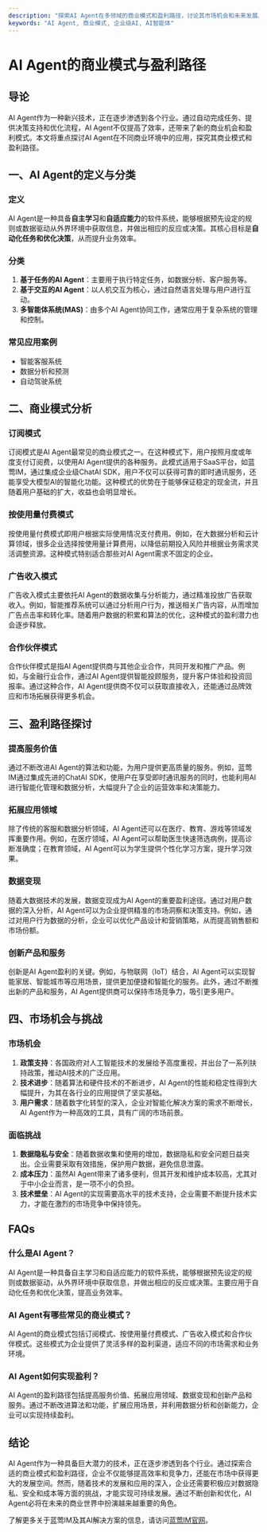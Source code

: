 ```yaml
---
description: "探索AI Agent在多领域的商业模式和盈利路径，讨论其市场机会和未来发展。"
keywords: "AI Agent, 商业模式, 企业级AI, AI智能体"
---
```

# AI Agent的商业模式与盈利路径

## 导论

AI Agent作为一种新兴技术，正在逐步渗透到各个行业。通过自动完成任务、提供决策支持和优化流程，AI Agent不仅提高了效率，还带来了新的商业机会和盈利模式。本文将重点探讨AI Agent在不同商业环境中的应用，探究其商业模式和盈利路径。

## 一、AI Agent的定义与分类

### 定义

AI Agent是一种具备**自主学习**和**自适应能力**的软件系统，能够根据预先设定的规则或数据驱动从外界环境中获取信息，并做出相应的反应或决策。其核心目标是**自动化任务和优化决策**，从而提升业务效率。

### 分类

1. **基于任务的AI Agent**：主要用于执行特定任务，如数据分析、客户服务等。
2. **基于交互的AI Agent**：以人机交互为核心，通过自然语言处理与用户进行互动。
3. **多智能体系统(MAS)**：由多个AI Agent协同工作，通常应用于复杂系统的管理和控制。

### 常见应用案例

- 智能客服系统
- 数据分析和预测
- 自动驾驶系统

## 二、商业模式分析

### 订阅模式

订阅模式是AI Agent最常见的商业模式之一。在这种模式下，用户按照月度或年度支付订阅费，以使用AI Agent提供的各种服务。此模式适用于SaaS平台，如蓝莺IM，通过集成企业级ChatAI SDK，用户不仅可以获得可靠的即时通讯服务，还能享受大模型AI的智能化功能。这种模式的优势在于能够保证稳定的现金流，并且随着用户基础的扩大，收益也会明显增长。

### 按使用量付费模式

按使用量付费模式即用户根据实际使用情况支付费用。例如，在大数据分析和云计算领域，很多企业选择按使用量计算费用，以降低前期投入风险并根据业务需求灵活调整资源。这种模式特别适合那些对AI Agent需求不固定的企业。

### 广告收入模式

广告收入模式主要依托AI Agent的数据收集与分析能力，通过精准投放广告获取收入。例如，智能推荐系统可以通过分析用户行为，推送相关广告内容，从而增加广告点击率和转化率。随着用户数据的积累和算法的优化，这种模式的盈利潜力也会逐步释放。

### 合作伙伴模式

合作伙伴模式是指AI Agent提供商与其他企业合作，共同开发和推广产品。例如，与金融行业合作，通过AI Agent提供智能投顾服务，提升客户体验和投资回报率。通过这种合作，AI Agent提供商不仅可以获取直接收入，还能通过品牌效应和市场拓展获得更多机会。

## 三、盈利路径探讨

### 提高服务价值

通过不断改进AI Agent的算法和功能，为用户提供更高质量的服务。例如，蓝莺IM通过集成先进的ChatAI SDK，使用户在享受即时通讯服务的同时，也能利用AI进行智能化管理和数据分析，大幅提升了企业的运营效率和决策能力。

### 拓展应用领域

除了传统的客服和数据分析领域，AI Agent还可以在医疗、教育、游戏等领域发挥重要作用。例如，在医疗领域，AI Agent可以帮助医生快速筛选病例，提高诊断准确度；在教育领域，AI Agent可以为学生提供个性化学习方案，提升学习效果。

### 数据变现

随着大数据技术的发展，数据变现成为AI Agent的重要盈利途径。通过对用户数据的深入分析，AI Agent可以为企业提供精准的市场洞察和决策支持。例如，通过对用户行为数据的分析，企业可以优化产品设计和营销策略，从而提高销售额和市场份额。

### 创新产品和服务

创新是AI Agent盈利的关键。例如，与物联网（IoT）结合，AI Agent可以实现智能家居、智能城市等应用场景，提供更加便捷和智能化的服务。此外，通过不断推出新的产品和服务，AI Agent提供商可以保持市场竞争力，吸引更多用户。

## 四、市场机会与挑战

### 市场机会

1. **政策支持**：各国政府对人工智能技术的发展给予高度重视，并出台了一系列扶持政策，推动AI技术的广泛应用。
2. **技术进步**：随着算法和硬件技术的不断进步，AI Agent的性能和稳定性得到大幅提升，为其在各行业的应用提供了坚实基础。
3. **用户需求**：随着数字化转型的深入，企业对智能化解决方案的需求不断增长，AI Agent作为一种高效的工具，具有广阔的市场前景。

### 面临挑战

1. **数据隐私与安全**：随着数据收集和使用的增加，数据隐私和安全问题日益突出。企业需要采取有效措施，保护用户数据，避免信息泄露。
2. **成本压力**：虽然AI Agent带来了诸多便利，但其开发和维护成本较高，尤其对于中小企业而言，是一项不小的负担。
3. **技术壁垒**：AI Agent的实现需要高水平的技术支持，企业需要不断提升技术实力，才能在激烈的市场竞争中保持领先。

## FAQs

### **什么是AI Agent？**

AI Agent是一种具备自主学习和自适应能力的软件系统，能够根据预先设定的规则或数据驱动，从外界环境中获取信息，并做出相应的反应或决策。主要应用于自动化任务和优化决策，提高业务效率。

### **AI Agent有哪些常见的商业模式？**

AI Agent的商业模式包括订阅模式、按使用量付费模式、广告收入模式和合作伙伴模式。这些模式为企业提供了灵活多样的盈利渠道，适应不同的市场需求和业务环境。

### **AI Agent如何实现盈利？**

AI Agent的盈利路径包括提高服务价值、拓展应用领域、数据变现和创新产品和服务。通过不断改进算法和功能，扩展应用场景，并利用数据分析和创新能力，企业可以实现持续盈利。

## 结论

AI Agent作为一种具备巨大潜力的技术，正在逐步渗透到各个行业。通过探索合适的商业模式和盈利路径，企业不仅能够提高效率和竞争力，还能在市场中获得更大的发展空间。然而，随着技术的发展和应用的深入，企业还需要积极应对数据隐私、安全和成本等方面的挑战，才能实现可持续发展。通过不断创新和优化，AI Agent必将在未来的商业世界中扮演越来越重要的角色。

了解更多关于蓝莺IM及其AI解决方案的信息，请访问[蓝莺IM官网](https://www.lanyingim.com)。
